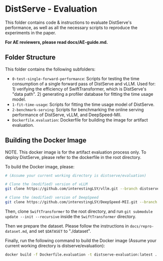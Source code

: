 # DistServe - Evaluation

This folder contains code & instructions to evaluate DistServe's performance, as
well as all the necessary scripts to reproduce the experiments in the paper.

**For AE reviewers, please read docs/AE-guide.md.**

## Folder Structure

This folder contains the following subfolders:
- `0-test-single-forward-performance`: Scripts for testing the time consumption of a single forward pass of DistServe and vLLM. Used for: 1) verifying the efficiency of SwiftTransformer, which is DistServe's "data path". 2) generating a profiler database for fitting the time usage model.
- `1-fit-time-usage`: Scripts for fitting the time usage model of DistServe.
- `2-benchmark-serving`: Scripts for benchmarking the online serving performance of DistServe, vLLM, and DeepSpeed-MII.
- `Dockerfile.evaluation`: Dockerfile for building the image for artifact evaluation.

## Building the Docker Image

NOTE. This docker image is for the artifact evaluation process only. To deploy DistServe, please refer to the dockerfile in the root directory.

To build the Docker image, please:

```bash
# (Assume your current working directory is distserve/evaluation)

# Clone the (modified) version of vLLM
git clone https://github.com/interestingLSY/vllm.git --branch distserve-baseline-vllm

# Clone the (modified) version of DeepSpeed
git clone https://github.com/interestingLSY/DeepSpeed-MII.git --branch distserve-baseline
```

Then, clone `SwiftTransformer` to the root directory, and run `git submodule update --init --recursive` inside the `SwiftTransformer` directory.

Then we prepare the dataset. Please follow the instructions in `docs/repro-dataset.md`, and set `$DATASET` to "./dataset".

Finally, run the following command to build the Docker image (Assume your current working directory is distserve/evaluation):

```bash
docker build -f Dockerfile.evaluation -t distserve-evaluation:latest ../../
```
